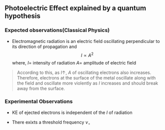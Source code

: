 
## Photoelectric Effect explained by a quantum hypothesis 

### Expected observations($\text{Classical Physics}$)

- Electromagnetic radiation is an electric field oscillating perpendicular to its direction of propagation and 
$$
I\propto A^{2}
$$
where, 
$I$= intensity of radiation 
$A=$ amplitude of electric field 
>According to this, as $I\uparrow$, $A$ of oscillating electrons also increases. 
>Therefore, electrons at the surface of the metal oscillate along with the field and oscillate more violently as $I$ increases and should break away from the surface. 


### Experimental Observations 

- $\text{KE}$ of ejected electrons is independent of the $I$ of radiation 

- There exixts a threshold frequency $\nu_{\circ}$ 

